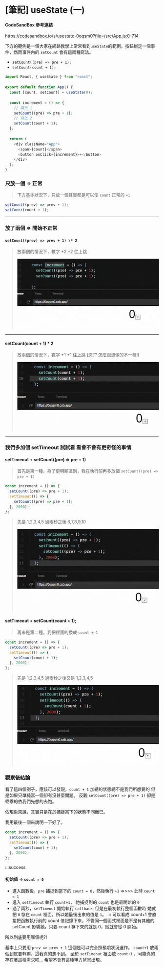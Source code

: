# [筆記] useState (一)

#### CodeSandBox 參考連結

https://codesandbox.io/s/usestate-0oqsm0?file=/src/App.js:0-714

下方的範例是一個大家在網路教學上常常看到`useState`的範例，按鈕綁定一個事件，然而事件內的 `setCount` 會有這兩種寫法。

- `setCount((pre) => pre + 1);`
- `setCount(count + 1);`

```javascript
import React, { useState } from "react";

export default function App() {
  const [count, setCount] = useState(0);

  const increment = () => {
    // 寫法 1
    setCount((pre) => pre + 1);
    // 寫法 2
    setCount(count + 1);
  };

  return (
    <div className="App">
      <span>{count}</span>
      <button onClick={increment}>+</button>
    </div>
  );
}
```

### 只放一個 => 正常

> 下方基本狀況下，只放一個其實都是可以使 `count` 正常的 `+1`

```javascript
setCount((prev) => prev + 1);
setCount(count + 1);
```

---

### 放了兩個 => 開始不正常

#### `setCount((prev) => prev + 1) \* 2`

> 放兩個的情況下，數字 +2 +2 往上跳
>
> ![](/src/blog/React/hooks/useState/useState-1.gif)

---

#### setCount(count + 1) \* 2

> 放兩個的情況下，數字 +1 +1 往上跳 (恩?? 怎麼跟想像的不一樣!)
>
> ![](/src/blog/React/hooks/useState/useState-2.gif)

---

### 我們多加個 setTimeout 試試看 看會不會有更奇怪的事情

#### setTimeout + setCount((pre) => pre + 1)

> 首先是第一種，為了更明顯區別，我在執行前再多放個 `setCount((pre) => pre + 1)`

```javascript
const increment = () => {
  setCount((pre) => pre + 1);
  setTimeout(() => {
    setCount((pre) => pre + 1);
  }, 2000);
};
```

> 先是 1,2,3,4,5 過兩秒之後 6,7,8,9,10
>
> ![](/src/blog/React/hooks/useState/useState-3.gif)

#### setTimeout + setCount(count + 1);

> 再來是第二種，我把裡面的換成 `count + 1`

```javascript
const increment = () => {
  setCount((pre) => pre + 1);
  setTimeout(() => {
    setCount(count + 1);
  }, 2000);
};
```

> 先是 1,2,3,4,5 過兩秒之後又是 1,2,3,4,5
>
> ![](/src/blog/React/hooks/useState/useState-4.gif)

### 觀察後結論

看了這四個例子，應該可以發現，`count + 1` 加總的狀態總不是我們所想要的
但是如果只單純寫一個卻有沒甚麼問題。
反觀 `setCount((pre) => pre + 1)` 卻是乖乖的依我們先想的去跑。

依現象來說，其實只是在於捕捉當下的狀態不同而已。

我用最後一個來說明一下好了。

```javascript
const increment = () => {
  setCount((pre) => pre + 1);
  setTimeout(() => {
    setCount(count + 1);
  }, 2000);
};
```

:::success

#### 初始值 => `count = 0`

- 進入函數後，`pre` 捕捉到當下的 `count = 0`，然後執行 `+1` =>>>> 此時 `count = 1`
- 進入 `setTimeout` 執行 `count+1`， 她捕捉到的 `count` 也是最開始的 `0`
- 過了兩秒，`setTimeout` 開始執行 `callback`, 但是在最初執行整個函數時 她就把 `0` 存在 `count` 裡面，所以她最後出來的值是 `1`。
  :::
  可以看成 count+1 會直接把函數執行前的 count 值記錄下來，不管同一個函式裡面是不是有其他的 setCount 影響她。只要 count 存下來的就是 0，她就會從 0 開始。

所以到底要用哪個呢?!

基本上只要用 `prev => prev + 1` 這個是可以完全照預期狀況運作。 `count+1` 放兩個到底要幹嘛，這我真的想不到。
至於 `setTimeout` 裡面放 `count+1` ，可能真的存在著這種需求吧... 希望不會有這種甲方爸爸出現。
